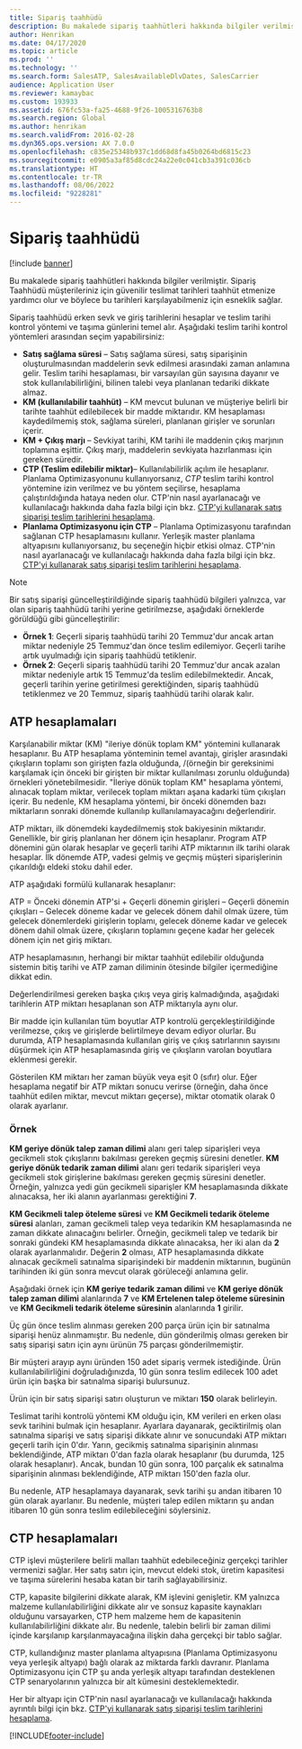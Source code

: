 ```yaml
---
title: Sipariş taahhüdü
description: Bu makalede sipariş taahhütleri hakkında bilgiler verilmiştir. Sipariş Taahhüdü müşterileriniz için güvenilir teslimat tarihleri taahhüt etmenize yardımcı olur ve böylece bu tarihleri karşılayabilmeniz için esneklik sağlar.
author: Henrikan
ms.date: 04/17/2020
ms.topic: article
ms.prod: ''
ms.technology: ''
ms.search.form: SalesATP, SalesAvailableDlvDates, SalesCarrier
audience: Application User
ms.reviewer: kamaybac
ms.custom: 193933
ms.assetid: 676fc53a-fa25-4688-9f26-1005316763b8
ms.search.region: Global
ms.author: henrikan
ms.search.validFrom: 2016-02-28
ms.dyn365.ops.version: AX 7.0.0
ms.openlocfilehash: c835e25348b937c1dd68d8fa45b0264bd6815c23
ms.sourcegitcommit: e0905a3af85d8cdc24a22e0c041cb3a391c036cb
ms.translationtype: HT
ms.contentlocale: tr-TR
ms.lasthandoff: 08/06/2022
ms.locfileid: "9228281"
---
```

# <a name="order-promising"></a>Sipariş taahhüdü

[!include [banner](../includes/banner.md)]

Bu makalede sipariş taahhütleri hakkında bilgiler verilmiştir. Sipariş Taahhüdü müşterileriniz için güvenilir teslimat tarihleri taahhüt etmenize yardımcı olur ve böylece bu tarihleri karşılayabilmeniz için esneklik sağlar.

Sipariş taahhüdü erken sevk ve giriş tarihlerini hesaplar ve teslim tarihi kontrol yöntemi ve taşıma günlerini temel alır. Aşağıdaki teslim tarihi kontrol yöntemleri arasından seçim yapabilirsiniz:

- **Satış sağlama süresi** – Satış sağlama süresi, satış siparişinin oluşturulmasından maddelerin sevk edilmesi arasındaki zaman anlamına gelir. Teslim tarihi hesaplaması, bir varsayılan gün sayısına dayanır ve stok kullanılabilirliğini, bilinen talebi veya planlanan tedariki dikkate almaz.
- **KM (kullanılabilir taahhüt)** – KM mevcut bulunan ve müşteriye belirli bir tarihte taahhüt edilebilecek bir madde miktarıdır. KM hesaplaması kaydedilmemiş stok, sağlama süreleri, planlanan girişler ve sorunları içerir.
- **KM + Çıkış marjı** – Sevkiyat tarihi, KM tarihi ile maddenin çıkış marjının toplamına eşittir. Çıkış marjı, maddelerin sevkiyata hazırlanması için gereken süredir.
- **CTP (Teslim edilebilir miktar)**– Kullanılabilirlik açılım ile hesaplanır. Planlama Optimizasyonunu kullanıyorsanız, *CTP* teslim tarihi kontrol yöntemine izin verilmez ve bu yöntem seçilirse, hesaplama çalıştırıldığında hataya neden olur. CTP'nin nasıl ayarlanacağı ve kullanılacağı hakkında daha fazla bilgi için bkz. [CTP'yi kullanarak satış siparişi teslim tarihlerini hesaplama](../master-planning/planning-optimization/calculate-delivery-dates-using-ctp.md).
- **Planlama Optimizasyonu için CTP** – Planlama Optimizasyonu tarafından sağlanan CTP hesaplamasını kullanır. Yerleşik master planlama altyapısını kullanıyorsanız, bu seçeneğin hiçbir etkisi olmaz. CTP'nin nasıl ayarlanacağı ve kullanılacağı hakkında daha fazla bilgi için bkz. [CTP'yi kullanarak satış siparişi teslim tarihlerini hesaplama](../master-planning/planning-optimization/calculate-delivery-dates-using-ctp.md).

> [!NOTE]
> Bir satış siparişi güncelleştirildiğinde sipariş taahhüdü bilgileri yalnızca, var olan sipariş taahhüdü tarihi yerine getirilmezse, aşağıdaki örneklerde görüldüğü gibi güncelleştirilir:
>
> - **Örnek 1**: Geçerli sipariş taahhüdü tarihi 20 Temmuz'dur ancak artan miktar nedeniyle 25 Temmuz'dan önce teslim edilemiyor. Geçerli tarihe artık uyulmadığı için sipariş taahhüdü tetiklenir.
> - **Örnek 2**: Geçerli sipariş taahhüdü tarihi 20 Temmuz'dur ancak azalan miktar nedeniyle artık 15 Temmuz'da teslim edilebilmektedir. Ancak, geçerli tarihin yerine getirilmesi gerektiğinden, sipariş taahhüdü tetiklenmez ve 20 Temmuz, sipariş taahhüdü tarihi olarak kalır.

## <a name="atp-calculations"></a>ATP hesaplamaları

Karşılanabilir miktar (KM) "ileriye dönük toplam KM" yöntemini kullanarak hesaplanır. Bu ATP hesaplama yönteminin temel avantajı, girişler arasındaki çıkışların toplamı son girişten fazla olduğunda, /(örneğin bir gereksinimi karşılamak için önceki bir girişten bir miktar kullanılması zorunlu olduğunda) örnekleri yönetebilmesidir. "İleriye dönük toplam KM" hesaplama yöntemi, alınacak toplam miktar, verilecek toplam miktarı aşana kadarki tüm çıkışları içerir. Bu nedenle, KM hesaplama yöntemi, bir önceki dönemden bazı miktarların sonraki dönemde kullanılıp kullanılamayacağını değerlendirir.

ATP miktarı, ilk dönemdeki kaydedilmemiş stok bakiyesinin miktarıdır. Genellikle, bir giriş planlanan her dönem için hesaplanır. Program ATP dönemini gün olarak hesaplar ve geçerli tarihi ATP miktarının ilk tarihi olarak hesaplar. İlk dönemde ATP, vadesi gelmiş ve geçmiş müşteri siparişlerinin çıkarıldığı eldeki stoku dahil eder.

ATP aşağıdaki formülü kullanarak hesaplanır:

ATP = Önceki dönemin ATP'si + Geçerli dönemin girişleri – Geçerli dönemin çıkışları – Gelecek döneme kadar ve gelecek dönem dahil olmak üzere, tüm gelecek dönemlerdeki girişlerin toplamı, gelecek döneme kadar ve gelecek dönem dahil olmak üzere, çıkışların toplamını geçene kadar her gelecek dönem için net giriş miktarı.

ATP hesaplamasının, herhangi bir miktar taahhüt edilebilir olduğunda sistemin bitiş tarihi ve ATP zaman diliminin ötesinde bilgiler içermediğine dikkat edin.

Değerlendirilmesi gereken başka çıkış veya giriş kalmadığında, aşağıdaki tarihlerin ATP miktarı hesaplanan son ATP miktarıyla aynı olur.

Bir madde için kullanılan tüm boyutlar ATP kontrolü gerçekleştirildiğinde verilmezse, çıkış ve girişlerde belirtilmeye devam ediyor olurlar. Bu durumda, ATP hesaplamasında kullanılan giriş ve çıkış satırlarının sayısını düşürmek için ATP hesaplamasında giriş ve çıkışların varolan boyutlara eklenmesi gerekir.

Gösterilen KM miktarı her zaman büyük veya eşit 0 (sıfır) olur. Eğer hesaplama negatif bir ATP miktarı sonucu verirse (örneğin, daha önce taahhüt edilen miktar, mevcut miktarı geçerse), miktar otomatik olarak 0 olarak ayarlanır.

### <a name="example"></a>Örnek

**KM geriye dönük talep zaman dilimi** alanı geri talep siparişleri veya gecikmeli stok çıkışlarını bakılması gereken geçmiş süresini denetler. **KM geriye dönük tedarik zaman dilimi** alanı geri tedarik siparişleri veya gecikmeli stok girişlerine bakılması gereken geçmiş süresini denetler. Örneğin, yalnızca yedi gün gecikmeli siparişler KM hesaplamasında dikkate alınacaksa, her iki alanın ayarlanması gerektiğini **7**.

**KM Gecikmeli talep öteleme süresi** ve **KM Gecikmeli tedarik öteleme süresi** alanları, zaman gecikmeli talep veya tedarikin KM hesaplamasında ne zaman dikkate alınacağını belirler. Örneğin, gecikmeli talep ve tedarik bir sonraki gündeki KM hesaplamasında dikkate alınacaksa, her iki alan da **2** olarak ayarlanmalıdır. Değerin **2** olması, ATP hesaplamasında dikkate alınacak gecikmeli satınalma siparişindeki bir maddenin miktarının, bugünün tarihinden iki gün sonra mevcut olarak görüleceği anlamına gelir.

Aşağıdaki örnek için **KM geriye tedarik zaman dilimi** ve **KM geriye dönük talep zaman dilimi** alanlarında **7** ve **KM Ertelenen talep öteleme süresinin** ve **KM Gecikmeli tedarik öteleme süresinin** alanlarında **1** girilir.

Üç gün önce teslim alınması gereken 200 parça ürün için bir satınalma siparişi henüz alınmamıştır. Bu nedenle, dün gönderilmiş olması gereken bir satış siparişi satırı için aynı ürünün 75 parçası gönderilmemiştir.

Bir müşteri arayıp aynı üründen 150 adet sipariş vermek istediğinde. Ürün kullanılabilirliğini doğruladığınızda, 10 gün sonra teslim edilecek 100 adet ürün için başka bir satınalma siparişi bulursunuz.

Ürün için bir satış siparişi satırı oluşturun ve miktarı **150** olarak belirleyin.

Teslimat tarihi kontrolü yöntemi KM olduğu için, KM verileri en erken olası sevk tarihini bulmak için hesaplanır. Ayarlara dayanarak, geciktirilmiş olan satınalma siparişi ve satış siparişi dikkate alınır ve sonucundaki ATP miktarı geçerli tarih için 0'dır. Yarın, gecikmiş satınalma siparişinin alınması beklendiğinde, ATP miktarı 0'dan fazla olarak hesaplanır (bu durumda, 125 olarak hesaplanır). Ancak, bundan 10 gün sonra, 100 parçalık ek satınalma siparişinin alınması beklendiğinde, ATP miktarı 150'den fazla olur.

Bu nedenle, ATP hesaplamaya dayanarak, sevk tarihi şu andan itibaren 10 gün olarak ayarlanır. Bu nedenle, müşteri talep edilen miktarın şu andan itibaren 10 gün sonra teslim edilebileceğini söylersiniz.

## <a name="ctp-calculations"></a>CTP hesaplamaları

CTP işlevi müşterilere belirli malları taahhüt edebileceğiniz gerçekçi tarihler vermenizi sağlar. Her satış satırı için, mevcut eldeki stok, üretim kapasitesi ve taşıma sürelerini hesaba katan bir tarih sağlayabilirsiniz.

CTP, kapasite bilgilerini dikkate alarak, KM işlevini genişletir. KM yalnızca malzeme kullanılabilirliğini dikkate alır ve sonsuz kapasite kaynakları olduğunu varsayarken, CTP hem malzeme hem de kapasitenin kullanılabilirliğini dikkate alır. Bu nedenle, talebin belirli bir zaman dilimi içinde karşılanıp karşılanmayacağına ilişkin daha gerçekçi bir tablo sağlar.

CTP, kullandığınız master planlama altyapısına (Planlama Optimizasyonu veya yerleşik altyapı) bağlı olarak az miktarda farklı davranır. Planlama Optimizasyonu için CTP şu anda yerleşik altyapı tarafından desteklenen CTP senaryolarının yalnızca bir alt kümesini desteklemektedir.

Her bir altyapı için CTP'nin nasıl ayarlanacağı ve kullanılacağı hakkında ayrıntılı bilgi için bkz. [CTP'yi kullanarak satış siparişi teslim tarihlerini hesaplama](../master-planning/planning-optimization/calculate-delivery-dates-using-ctp.md).

[!INCLUDE[footer-include](../../includes/footer-banner.md)]
